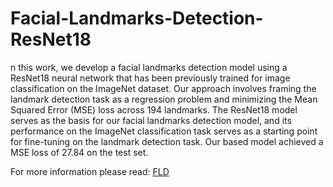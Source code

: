 # Facial-Landmarks-Detection-ResNet18

n this work, we develop a facial landmarks detection
model using a ResNet18 neural network that has been previously
trained for image classification on the ImageNet dataset. Our
approach involves framing the landmark detection task as a
regression problem and minimizing the Mean Squared Error
(MSE) loss across 194 landmarks. The ResNet18 model serves
as the basis for our facial landmarks detection model, and its
performance on the ImageNet classification task serves as a
starting point for fine-tuning on the landmark detection task.
Our based model achieved a MSE loss of 27.84 on the test set.

For more information please read: [FLD](./FLD.pdf)